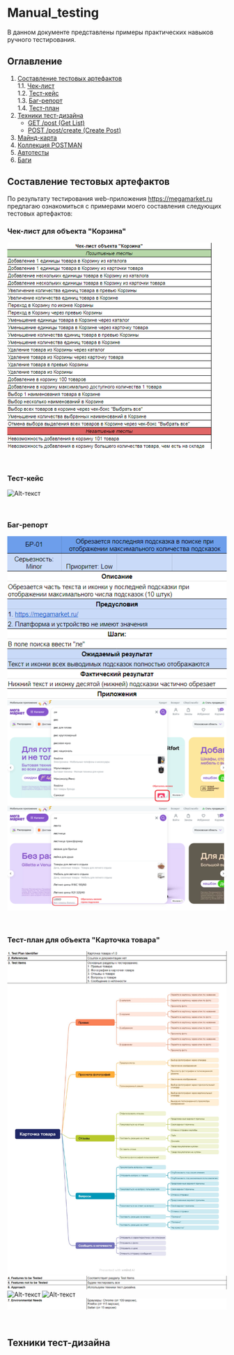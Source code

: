 # Manual_testing

В данном документе представлены примеры практических навыков ручного тестирования.

## Оглавление
1. [Составление тестовых артефактов](#составление-тестовых-артефактов)   
   1.1. [Чек-лист](#чек-листа-для-объекта-корзина)     
   1.2. [Тест-кейс](#тест-кейсов)   
   1.3. [Баг-репорт](#баг-репорта)   
   1.4. [Тест-план](#тест-плана-для-объекта-карточка-товара)   
3. [Техники тест-дизайна]()
   - [GET /post (Get List)](#get-post-get-list)
   - [POST /post/create (Create Post)](#post-postcreate-create-post)
4. [Майнд-карта](#майнд-карта)
5. [Коллекция POSTMAN](#коллекция-postman)
6. [Автотесты](#автотесты)
7. [Баги](#баги)
   
## Составление тестовых артефактов

По результату тестирования web-приложения https://megamarket.ru предлагаю ознакомиться с примерами моего составления следующих тестовых артефактов:

### Чек-лист для объекта "Корзина"

![Alt-текст](https://github.com/anisimova-an-an/Manual_testing/blob/main/чек-лист.png "Чек-лист")

<br>

### Тест-кейс

![Alt-текст](https://github.com/anisimova-an-an/Manual_testing/blob/main/тк.png "ТК")

<br>

### Баг-репорт

![Alt-текст](https://github.com/anisimova-an-an/Manual_testing/blob/main/бр.png "БР")
![Alt-текст](https://github.com/anisimova-an-an/Manual_testing/blob/main/прил1.png "БР")
![Alt-текст](https://github.com/anisimova-an-an/Manual_testing/blob/main/прил2.png "БР")

<br>

### Тест-план для объекта "Карточка товара"

![Alt-текст](https://github.com/anisimova-an-an/Manual_testing/blob/main/тп1.png "тп")
![Alt-текст](https://github.com/anisimova-an-an/Manual_testing/blob/main/Карточка%20товара-декомпозиция.jpeg "тп")
![Alt-текст](https://github.com/anisimova-an-an/Manual_testing/blob/main/тп2.png "тп")
![Alt-текст](https://github.com/anisimova-an-an/Manual_testing/blob/main/тд1.png "тп")
![Alt-текст](https://github.com/anisimova-an-an/Manual_testing/blob/main/тд2.png "тп")
![Alt-текст](https://github.com/anisimova-an-an/Manual_testing/blob/main/тп3.png "тп")

<br>

## Техники тест-дизайна

